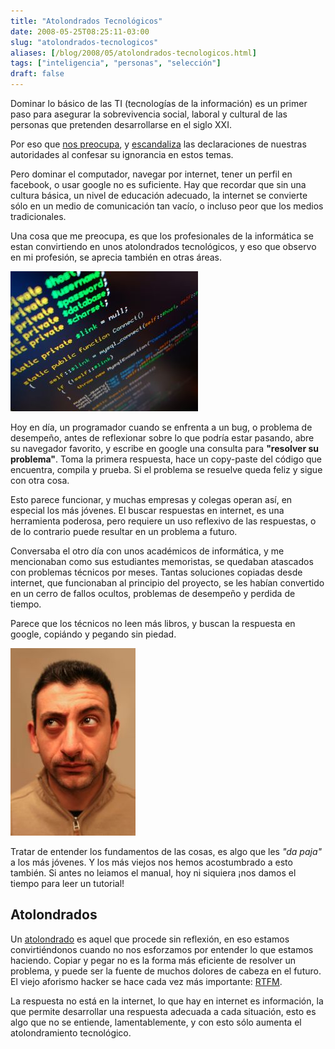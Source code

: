 ```yaml
---
title: "Atolondrados Tecnológicos"
date: 2008-05-25T08:25:11-03:00
slug: "atolondrados-tecnologicos"
aliases: [/blog/2008/05/atolondrados-tecnologicos.html]
tags: ["inteligencia", "personas", "selección"]
draft: false
---
```

 
Dominar lo básico de las TI (tecnologías de la información) es un primer
paso para asegurar la sobrevivencia social, laboral y cultural de las
personas que pretenden desarrollarse en el siglo XXI.

Por eso que [nos preocupa](/2008/05/el_analfabetismo_del_ministro.html),
y [escandaliza](http://luisramirez.cl/blog/?p=1100) las declaraciones de
nuestras autoridades al confesar su ignorancia en estos temas.

Pero dominar el computador, navegar por internet, tener un perfil en
facebook, o usar google no es suficiente. Hay que recordar que sin una
cultura básica, un nivel de educación adecuado, la internet se convierte
sólo en un medio de comunicación tan vacío, o incluso peor que los
medios tradicionales.

Una cosa que me preocupa, es que los profesionales de la informática se
estan convirtiendo en unos atolondrados tecnológicos, y eso que observo
en mi profesión, se aprecia también en otras áreas.

![995000_php_code.jpg](995000_php_code.jpg)

Hoy en día, un programador cuando se enfrenta a un bug, o problema de
desempeño, antes de reflexionar sobre lo que podría estar pasando, abre
su navegador favorito, y escribe en google una consulta
para **"resolver su problema"**. Toma la primera respuesta, hace un
copy-paste del código que encuentra, compila y prueba. Si el problema se
resuelve queda feliz y sigue con otra cosa.

Esto parece funcionar, y muchas empresas y colegas operan así, en
especial los más jóvenes. El buscar respuestas en internet, es una
herramienta poderosa, pero requiere un uso reflexivo de las respuestas,
o de lo contrario puede resultar en un problema a futuro.

Conversaba el otro día con unos académicos de informática, y me
mencionaban como sus estudiantes memoristas, se quedaban atascados con
problemas técnicos por meses. Tantas soluciones copiadas desde internet,
que funcionaban al principio del proyecto, se les habían convertido en
un cerro de fallos ocultos, problemas de desempeño y perdida de tiempo.

Parece que los técnicos no leen más libros, y buscan la respuesta en
google, copiándo y pegando sin piedad.

![doubt.jpg](doubt.jpg)

Tratar de entender los fundamentos de las cosas, es algo que les *"da
paja"* a los más jóvenes. Y los más viejos nos hemos acostumbrado a
esto también. Si antes no leiamos el manual, hoy ni siquiera ¡nos damos
el tiempo para leer un tutorial!

## **Atolondrados**

Un [atolondrado](http://www.rae2.es/atolondrado) es aquel que procede
sin reflexión, en eso estamos convirtiéndonos cuando no nos esforzamos
por entender lo que estamos haciendo. Copiar y pegar no es la forma más
eficiente de resolver un problema, y puede ser la fuente de muchos
dolores de cabeza en el futuro. El viejo aforismo hacker se hace cada
vez más importante: [RTFM](http://es.wikipedia.org/wiki/RTFM).

La respuesta no está en la internet, lo que hay en internet es
información, la que permite desarrollar una respuesta adecuada a cada
situación, esto es algo que no se entiende, lamentablemente, y con esto
sólo aumenta el atolondramiento tecnológico.

